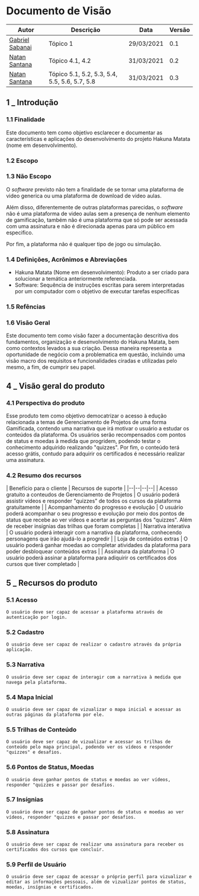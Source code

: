 # Documento de Visão

|  Autor | Descrição | Data | Versão |
|--|--|--|--|
| [Gabriel Sabanai](https://github.com/Sabanai104) | Tópico 1  | 29/03/2021| 0.1 |
| [Natan Santana](https://github.com/Neitan2001) | Tópico 4.1, 4.2  | 31/03/2021| 0.2 |
| [Natan Santana](https://github.com/Neitan2001) | Tópico 5.1, 5.2, 5.3, 5.4, 5.5, 5.6, 5.7, 5.8  | 31/03/2021| 0.3 |

## 1 _ Introdução

### 1.1 Finalidade 

Este documento tem como objetivo esclarecer e documentar as características e aplicações do desenvolvimento do projeto Hakuna Matata (nome em desenvolvimento).

### 1.2 Escopo 

### 1.3 Não Escopo

O *software* previsto não tem a finalidade de se tornar uma plataforma de video generica ou uma plataforma de download de video aulas.

Além disso, diferentemente de outras plataformas parecidas, o *software* não é uma plataforma de video aulas sem a presença de nenhum elemento de gamificação, também não é uma plataforma que só pode ser acessada com uma assinatura e não é direcionada apenas para um público em especifico. 

Por fim, a plataforma não é qualquer tipo de jogo ou simulação.

### 1.4 Definições, Acrônimos e Abreviações

* Hakuna Matata (Nome em desenvolvimento): Produto a ser criado para solucionar a temática anteriormente referenciada.
* Software: Sequência de instruções escritas para serem interpretadas por um computador com o objetivo de executar tarefas específicas

### 1.5 Refências

### 1.6 Visão Geral

Este documento tem como visão fazer a documentação descritiva dos fundamentos, organização e desenvolvimento do Hakuna Matata, bem como contextos levados a sua criação. Dessa maneira representa a oportunidade de negócio com a problematica em questão, incluindo uma visão macro dos requisitos e funcionalidades ciradas e utilizadas pelo mesmo, a fim, de cumprir seu papel.

## 4 _ Visão geral do produto

### 4.1 Perspectiva do produto

Esse produto tem como objetivo democatrizar o acesso à edução relacionada a temas de Gerenciamento de Projetos de uma forma Gamificada, contendo uma narrativa que irá motivar o usuário a estudar os conteúdos da plataforma. Os usuários serão recompensados com pontos de status e moedas à medida que progridem, podendo testar o conhecimento adquirido realizando "quizzes". Por fim, o conteúdo terá acesso grátis, contudo para adquirir os certificados é necessário realizar uma assinatura.

### 4.2 Resumo dos recursos

|  Benefício para o cliente | Recursos de suporte | 
|--|--|--|--|
| Acesso gratuito a conteudos de Gerenciamento de Projetos | O usuário poderá assistir vídeos e responder "quizzes" de todos os cursos da plataforma gratuitamente  |
| Acompanhamento do progresso e evolução | O usuário poderá acompanhar o seu progresso e evolução por meio dos pontos de status que recebe ao ver vídeos e acertar as perguntas dos "quizzes". Além de receber insígnias das trilhas que foram completas  |
| Narrativa interativa | O usuário poderá interagir com a narrativa da plataforma, conhecendo personagens que irão ajudá-lo a progredir  |
| Loja de conteúdos extras | O usuário poderá ganhar moedas ao completar atividades da plataforma para poder desbloquear conteúdos extras  |
| Assinatura da plataforma | O usuário poderá assinar a plataforma para adiquirir os certificados dos cursos que tiver completado  |

## 5 _ Recursos do produto

### 5.1 Acesso
    O usuário deve ser capaz de acessar a plataforma através de autenticação por login.

### 5.2 Cadastro
    O usuário deve ser capaz de realizar o cadastro através da própria aplicação.

### 5.3 Narrativa
    O usuário deve ser capaz de interagir com a narrativa à medida que navega pela plataforma.

### 5.4 Mapa Inicial
    O usuário deve ser capaz de vizualizar o mapa inicial e acessar as outras páginas da plataforma por ele.

### 5.5 Trilhas de Conteúdo
    O usuário deve ser capaz de vizualizar e acessar as trilhas de conteúdo pelo mapa principal, podendo ver os vídeos e responder "quizzes" e desafios.

### 5.6 Pontos de Status, Moedas
    O usuário deve ganhar pontos de status e moedas ao ver vídeos, responder "quizzes e passar por desafios.

### 5.7 Insígnias
    O usuário deve ser capaz de ganhar pontos de status e moedas ao ver vídeos, responder "quizzes e passar por desafios. 

### 5.8 Assinatura
    O usuário deve ser capaz de realizar uma assinatura para receber os certificados dos cursos que concluir.

### 5.9 Perfil de Usuário
    O usuário deve ser capaz de acessar o próprio perfil para vizualizar e editar as informações pessoais, além de vizualizar pontos de status, moedas, insígnias e certificados.


